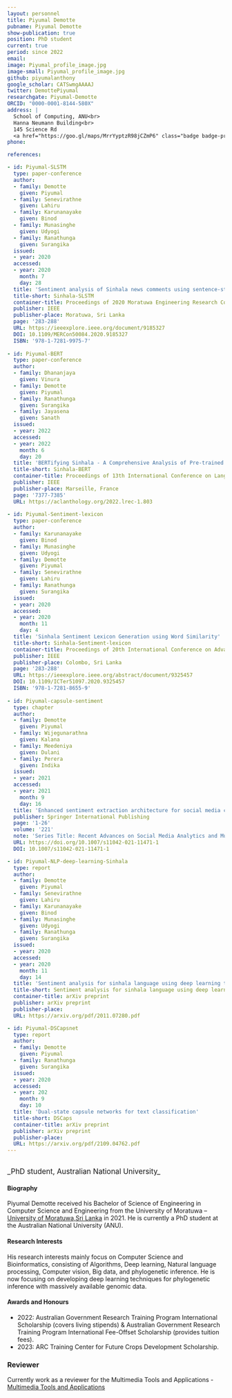 ```yaml
---
layout: personnel
title: Piyumal Demotte
pubname: Piyumal Demotte
show-publication: true
position: PhD student
current: true
period: since 2022
email: 
image: Piyumal_profile_image.jpg
image-small: Piyumal_profile_image.jpg
github: piyumalanthony
google_scholar: CATSwmgAAAAJ
twitter: DemottePiyumal
researchgate: Piyumal-Demotte
ORCID: "0000-0001-8144-580X"
address: |
  School of Computing, ANU<br>
  Hanna Neumann Building<br>
  145 Science Rd
  <a href="https://goo.gl/maps/MrrYyptzR98jCZmP6" class="badge badge-primary"><i class="fa fa-map-marker"></i> map</a><br>
phone: 

references:

- id: Piyumal-SLSTM
  type: paper-conference
  author:
  - family: Demotte
    given: Piyumal
  - family: Senevirathne
    given: Lahiru
  - family: Karunanayake
    given: Binod
  - family: Munasinghe
    given: Udyogi
  - family: Ranathunga
    given: Surangika
  issued:
  - year: 2020
  accessed:
  - year: 2020
    month: 7
    day: 28
  title: 'Sentiment analysis of Sinhala news comments using sentence-state LSTM networks'
  title-short: Sinhala-SLSTM
  container-title: Proceedings of 2020 Moratuwa Engineering Research Conference (MERCon)
  publisher: IEEE
  publisher-place: Moratuwa, Sri Lanka
  page: '283-288'
  URL: https://ieeexplore.ieee.org/document/9185327
  DOI: 10.1109/MERCon50084.2020.9185327
  ISBN: '978-1-7281-9975-7'
  
- id: Piyumal-BERT
  type: paper-conference
  author:
  - family: Dhananjaya
    given: Vinura
  - family: Demotte
    given: Piyumal
  - family: Ranathunga
    given: Surangika
  - family: Jayasena
    given: Sanath
  issued:
  - year: 2022
  accessed:
  - year: 2022
    month: 6
    day: 20
  title: 'BERTifying Sinhala - A Comprehensive Analysis of Pre-trained Language Models for Sinhala Text Classification'
  title-short: Sinhala-BERT
  container-title: Proceedings of 13th International Conference on Language Resources and Evaluation Conference, LREC 2022
  publisher: IEEE
  publisher-place: Marseille, France
  page: '7377-7385'
  URL: https://aclanthology.org/2022.lrec-1.803
  
- id: Piyumal-Sentiment-lexicon
  type: paper-conference
  author:
  - family: Karunanayake
    given: Binod
  - family: Munasinghe
    given: Udyogi
  - family: Demotte
    given: Piyumal
  - family: Senevirathne
    given: Lahiru
  - family: Ranathunga
    given: Surangika
  issued:
  - year: 2020
  accessed:
  - year: 2020
    month: 11
    day: 4
  title: 'Sinhala Sentiment Lexicon Generation using Word Similarity'
  title-short: Sinhala-Sentiment-lexicon
  container-title: Proceedings of 20th International Conference on Advances in ICT for Emerging Regions, ICTer 2020
  publisher: IEEE
  publisher-place: Colombo, Sri Lanka
  page: '283-288'
  URL: https://ieeexplore.ieee.org/abstract/document/9325457
  DOI: 10.1109/ICTer51097.2020.9325457
  ISBN: '978-1-7281-8655-9'
  
- id: Piyumal-capsule-sentiment
  type: chapter
  author:
  - family: Demotte
    given: Piyumal
  - family: Wijegunarathna
    given: Kalana
  - family: Meedeniya
    given: Dulani
  - family: Perera
    given: Indika
  issued:
  - year: 2021
  accessed:
  - year: 2021
    month: 9
    day: 16
  title: 'Enhanced sentiment extraction architecture for social media content analysis using capsule networks'
  publisher: Springer International Publishing
  page: '1-26'
  volume: '221'
  note: 'Series Title: Recent Advances on Social Media Analytics and Multimedia Systems: Issues and Challenges,  Multimedia Tools and Applications'
  URL: https://doi.org/10.1007/s11042-021-11471-1
  DOI: 10.1007/s11042-021-11471-1

- id: Piyumal-NLP-deep-learning-Sinhala
  type: report
  author:
  - family: Demotte
    given: Piyumal
  - family: Senevirathne
    given: Lahiru
  - family: Karunanayake
    given: Binod
  - family: Munasinghe
    given: Udyogi
  - family: Ranathunga
    given: Surangika
  issued:
  - year: 2020
  accessed:
  - year: 2020
    month: 11
    day: 14
  title: 'Sentiment analysis for sinhala language using deep learning techniques'
  title-short: Sentiment analysis for sinhala language using deep learning techniques
  container-title: arXiv preprint
  publisher: arXiv preprint
  publisher-place:
  URL: https://arxiv.org/pdf/2011.07280.pdf

- id: Piyumal-DSCapsnet
  type: report
  author:
  - family: Demotte
    given: Piyumal
  - family: Ranathunga
    given: Surangika
  issued:
  - year: 2020
  accessed:
  - year: 202
    month: 9
    day: 10
  title: 'Dual-state capsule networks for text classification'
  title-short: DSCaps
  container-title: arXiv preprint
  publisher: arXiv preprint
  publisher-place:
  URL: https://arxiv.org/pdf/2109.04762.pdf
---
```


<br>
<big>_PhD student, Australian National University_</big>


#### Biography

Piyumal Demotte received his Bachelor of Science of Engineering in Computer Science and Engineering from the University of Moratuwa – [University of Moratuwa,Sri Lanka](https://uom.lk/) in 2021. He is currently a PhD student at the Australian National University (ANU).

#### Research Interests

His research interests mainly focus on Computer Science and Bioinformatics, consisting of Algorithms, Deep learning, Natural language processing, Computer vision, Big data, and phylogenetic inference. He is now focusing on developing deep learning techniques for phylogenetic inference with massively available genomic data.

#### Awards and Honours

* 2022: Australian Government Research Training Program International Scholarship (covers living stipends) & Australian Government Research Training Program International Fee-Offset Scholarship (provides tuition fees).
* 2023: ARC Training Center for Future Crops Development Scholarship.

### Reviewer

Currently work as a reviewer for the Multimedia Tools and Applications - [Multimedia Tools and Applications](https://www.springer.com/journal/11042)

